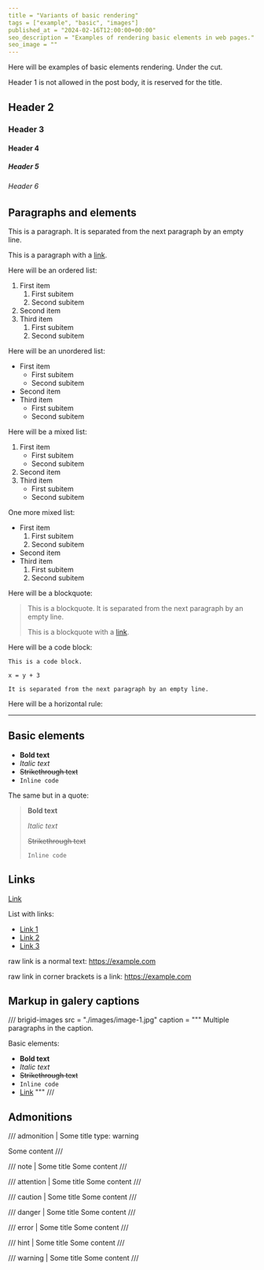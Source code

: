 ```yaml
---
title = "Variants of basic rendering"
tags = ["example", "basic", "images"]
published_at = "2024-02-16T12:00:00+00:00"
seo_description = "Examples of rendering basic elements in web pages."
seo_image = ""
---
```


Here will be examples of basic elements rendering. Under the cut.

<!-- more -->

Header 1 is not allowed in the post body, it is reserved for the title.

## Header 2

### Header 3

#### Header 4

##### Header 5

###### Header 6

## Paragraphs and elements

This is a paragraph. It is separated from the next paragraph by an empty line.

This is a paragraph with a [link](https://example.com).

Here will be an ordered list:

1. First item
    1. First subitem
    2. Second subitem
2. Second item
3. Third item
    1. First subitem
    2. Second subitem


Here will be an unordered list:

- First item
    - First subitem
    - Second subitem
- Second item
- Third item
    - First subitem
    - Second subitem

Here will be a mixed list:

1. First item
    - First subitem
    - Second subitem
2. Second item
3. Third item
    - First subitem
    - Second subitem

One more mixed list:

- First item
    1. First subitem
    2. Second subitem
- Second item
- Third item
    1. First subitem
    2. Second subitem

Here will be a blockquote:

> This is a blockquote. It is separated from the next paragraph by an empty line.
>
> This is a blockquote with a [link](https://example.com).

Here will be a code block:

```
This is a code block.

x = y + 3

It is separated from the next paragraph by an empty line.
```

Here will be a horizontal rule:

---

## Basic elements

- **Bold text**
- *Italic text*
- ~~Strikethrough text~~
- `Inline code`

The same but in a quote:

> **Bold text**
>
> *Italic text*
>
> ~~Strikethrough text~~
>
> `Inline code`


## Links

[Link](https://example.com)

List with links:

- [Link 1](https://example.com)
- [Link 2](https://example.com)
- [Link 3](https://example.com)

raw link is a normal text: https://example.com

raw link in corner brackets is a link: <https://example.com>

## Markup in galery captions

/// brigid-images
src = "./images/image-1.jpg"
caption = """
Multiple paragraphs in the caption.

Basic elements:

- **Bold text**
- *Italic text*
- ~~Strikethrough text~~
- `Inline code`
- [Link](https://example.com)
"""
///

## Admonitions

/// admonition | Some title
    type: warning

Some content
///

/// note | Some title
Some content
///

/// attention | Some title
Some content
///

/// caution | Some title
Some content
///

/// danger | Some title
Some content
///

/// error | Some title
Some content
///

/// hint | Some title
Some content
///

/// warning | Some title
Some content
///
